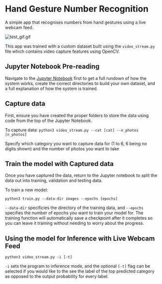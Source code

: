 # Hand Gesture Number Recognition

A simple app that recognises numbers from hand gestures using a live webcam feed.

![test_gif.gif](test_gif.gif)

This app was trained with a custom dataset built using the `video_stream.py` file which contains video capture features using OpenCV.

## Jupyter Notebook Pre-reading

Navigate to the [Jupyter Notebook](https://github.com/gwpicard/hand_digit_recognition/blob/master/Model_notebook.ipynb) first to get a full rundown of how the system works, create the correct directories to build your own dataset, and a full explanation of how the system is trained.

## Capture data

First, ensure you have created the proper folders to store the data using code from the top of the Jupyter Notebook.

To capture data:
`python3 video_stream.py --cat [cat] --n_photos [n_photos]`

Specify which category you want to capture data for (1 to 6, 6 being no digits shown) and the number of photos you want to take

## Train the model with Captured data

Once you have captured the data, return to the Jupyter notebook to split the data out into training, validation and testing data.

To train a new model:

`python3 train.py --data-dir images --epochs [epochs]`

`--data-dir` specificies the directory of the training data, and `--epochs` specifies the number of epochs you want to train your model for. The training function will automatically save a checkpoint after it completes so you can leave it training without needing to worry about the progress.

## Using the model for Inference with Live Webcam Feed
`python3 video_stream.py -i [-t]`

`-i` sets the program to inference mode, and the optional `[-t]` flag can be selected if you would like to the see the label of the top predicted category as opposed to the output probability for every label.
